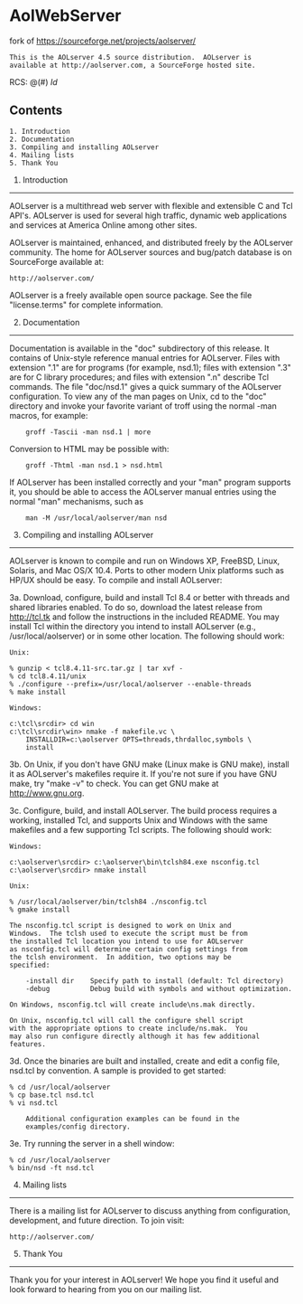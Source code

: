 # AolWebServer
fork of https://sourceforge.net/projects/aolserver/

    This is the AOLserver 4.5 source distribution.  AOLserver is
    available at http://aolserver.com, a SourceForge hosted site.

RCS: @(#) $Id$


Contents
--------
    1. Introduction
    2. Documentation
    3. Compiling and installing AOLserver
    4. Mailing lists
    5. Thank You


1. Introduction
---------------

AOLserver is a multithread web server with flexible and extensible C
and Tcl API's.  AOLserver is used for several high traffic, dynamic
web applications and services at America Online among other sites.

AOLserver is maintained, enhanced, and distributed freely by the
AOLserver community.  The home for AOLserver sources and bug/patch
database is on SourceForge available at:

	http://aolserver.com/

AOLserver is a freely available open source package.  See the file
"license.terms" for complete information.


2. Documentation
----------------

Documentation is available in the "doc" subdirectory of this release.
It contains of Unix-style reference manual entries for AOLserver.
Files with extension ".1" are for programs (for example, nsd.1); files
with extension ".3" are for C library procedures; and files with
extension ".n" describe Tcl commands.  The file "doc/nsd.1" gives a
quick summary of the AOLserver configuration.  To view any of the man
pages on Unix, cd to the "doc" directory and invoke your favorite
variant of troff using the normal -man macros, for example:

		groff -Tascii -man nsd.1 | more

Conversion to HTML may be possible with:

		groff -Thtml -man nsd.1 > nsd.html

If AOLserver has been installed correctly and your "man" program
supports it, you should be able to access the AOLserver manual entries
using the normal "man" mechanisms, such as

		man -M /usr/local/aolserver/man nsd


3. Compiling and installing AOLserver
-------------------------------------

AOLserver is known to compile and run on Windows XP, FreeBSD, Linux,
Solaris, and Mac OS/X 10.4.  Ports to other modern Unix platforms
such as HP/UX should be easy.  To compile and install AOLserver:

3a.     Download, configure, build and install Tcl 8.4 or better
	with threads and shared libraries enabled.  To do so,
	download the latest release from http://tcl.tk and follow
	the instructions in the included README.  You may install
	Tcl within the directory you intend to install AOLserver
	(e.g., /usr/local/aolserver) or in some other location.
	The following should work:

	Unix:

	% gunzip < tcl8.4.11-src.tar.gz | tar xvf -
	% cd tcl8.4.11/unix
	% ./configure --prefix=/usr/local/aolserver --enable-threads
	% make install

	Windows:

	c:\tcl\srcdir> cd win
	c:\tcl\srcdir\win> nmake -f makefile.vc \
		INSTALLDIR=c:\aolserver OPTS=threads,thrdalloc,symbols \
		install
	

3b.     On Unix, if you don't have GNU make (Linux make is GNU
	make), install it as AOLserver's makefiles require it.  If
	you're not sure if you have GNU make, try "make -v" to
	check.  You can get GNU make at http://www.gnu.org.


3c.     Configure, build, and install AOLserver.  The build process
	requires a working, installed Tcl, and supports Unix and
	Windows with the same makefiles and a few supporting Tcl
	scripts.  The following should work:

	Windows:

	c:\aolserver\srcdir> c:\aolserver\bin\tclsh84.exe nsconfig.tcl
	c:\aolserver\srcdir> nmake install

	Unix:

	% /usr/local/aolserver/bin/tclsh84 ./nsconfig.tcl 
	% gmake install

	The nsconfig.tcl script is designed to work on Unix and
	Windows.  The tclsh used to execute the script must be from
	the installed Tcl location you intend to use for AOLserver
	as nsconfig.tcl will determine certain config settings from
	the tclsh environment.  In addition, two options may be
	specified:

        -install dir    Specify path to install (default: Tcl directory)
        -debug          Debug build with symbols and without optimization.

	On Windows, nsconfig.tcl will create include\ns.mak directly.

	On Unix, nsconfig.tcl will call the configure shell script
	with the appropriate options to create include/ns.mak.  You
	may also run configure directly although it has few additional
	features.


3d.     Once the binaries are built and installed, create and edit
	a config file, nsd.tcl by convention.  A sample is provided
	to get started:

	% cd /usr/local/aolserver
	% cp base.tcl nsd.tcl
	% vi nsd.tcl

        Additional configuration examples can be found in the 
        examples/config directory.

3e.	Try running the server in a shell window:

	% cd /usr/local/aolserver
	% bin/nsd -ft nsd.tcl


4. Mailing lists
----------------

There is a mailing list for AOLserver to discuss anything from
configuration, development, and future direction.  To join visit:

	http://aolserver.com/


5. Thank You
-------------

Thank you for your interest in AOLserver!  We hope you find it
useful and look forward to hearing from you on our mailing list.

